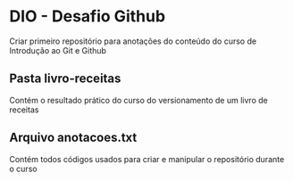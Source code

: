 # DIO - Desafio Github
Criar primeiro repositório para anotações do conteúdo do curso de Introdução ao Git e Github

## Pasta livro-receitas
Contém o resultado prático do curso do versionamento de um livro de receitas

## Arquivo anotacoes.txt
Contém todos códigos usados para criar e manipular o repositório durante o curso

